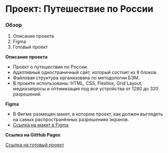 # Проект: Путешествие по России

### Обзор
1. Описание проекта
2. Figma
3. Готовый проект

**Описание проекта**

* Проект о путешествии по России.
* Адаптивный одностраничный сайт, который состоит из 8 блоков.
* Файловая структура организована по методологии БЭМ.
* В проекте использованы: HTML, CSS, Flexbox, Grid Layout, медиазапросы и оптимизация под все устройства от 1280 до 320 разрешений.

**Figma**

* В Фигме размещен макет, в котором проект, как должен выглядеть на самых распространённых разрешениях экранов.
* [Ссылка на макет в Figma](https://www.figma.com/file/5S2WSbEFL6awjVWJ0NWL8Q/Sprint-3_-Russia-_-desktop-mobile?node-id=28503%3A0)

**Ссылка на GitHub Pages**

[Ссылка на готовый проект](https://innaromanova.github.io/russian-travel/)